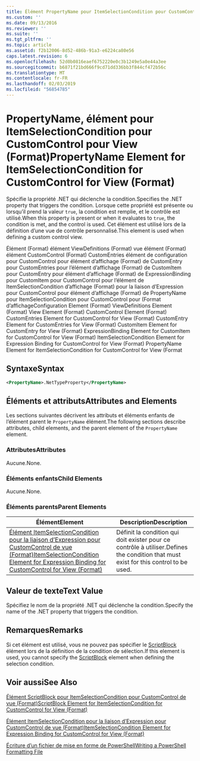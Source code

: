 ```yaml
---
title: Élément PropertyName pour ItemSelectionCondition pour CustomControl de vue (Format) | Microsoft Docs
ms.custom: ''
ms.date: 09/13/2016
ms.reviewer: ''
ms.suite: ''
ms.tgt_pltfrm: ''
ms.topic: article
ms.assetid: f2b12006-8d52-486b-91a3-e6224ca80e56
caps.latest.revision: 6
ms.openlocfilehash: 52d0b0816eaef6752220e0c3b1249e5a0e44a3ee
ms.sourcegitcommit: b6871f21bd666f9cd71dd336bb3f844cf472b56c
ms.translationtype: MT
ms.contentlocale: fr-FR
ms.lasthandoff: 02/03/2019
ms.locfileid: "56854785"
---
```

# <a name="propertyname-element-for-itemselectioncondition-for-customcontrol-for-view-format"></a><span data-ttu-id="5524b-102">PropertyName, élément pour ItemSelectionCondition pour CustomControl pour View (Format)</span><span class="sxs-lookup"><span data-stu-id="5524b-102">PropertyName Element for ItemSelectionCondition for CustomControl for View (Format)</span></span>

<span data-ttu-id="5524b-103">Spécifie la propriété .NET qui déclenche la condition.</span><span class="sxs-lookup"><span data-stu-id="5524b-103">Specifies the .NET property that triggers the condition.</span></span> <span data-ttu-id="5524b-104">Lorsque cette propriété est présente ou lorsqu’il prend la valeur `true`, la condition est remplie, et le contrôle est utilisé.</span><span class="sxs-lookup"><span data-stu-id="5524b-104">When this property is present or when it evaluates to `true`, the condition is met, and the control is used.</span></span> <span data-ttu-id="5524b-105">Cet élément est utilisé lors de la définition d’une vue de contrôle personnalisé.</span><span class="sxs-lookup"><span data-stu-id="5524b-105">This element is used when defining a custom control view.</span></span>

<span data-ttu-id="5524b-106">Élément (Format) élément ViewDefinitions (Format) vue élément (Format) élément CustomControl (Format) CustomEntries élément de configuration pour CustomControl pour élément d’affichage (Format) de CustomEntry pour CustomEntries pour l’élément d’affichage (Format) de CustomItem pour CustomEntry pour élément d’affichage (Format) de ExpressionBinding pour CustomItem pour CustomControl pour l’élément de ItemSelectionCondition d’affichage (Format) pour la liaison d’Expression pour CustomControl pour élément d’affichage (Format) de PropertyName pour ItemSelectionCondition pour CustomControl pour (Format d’affichage</span><span class="sxs-lookup"><span data-stu-id="5524b-106">Configuration Element (Format) ViewDefinitions Element (Format) View Element (Format) CustomControl Element (Format) CustomEntries Element for CustomControl for View (Format) CustomEntry Element for CustomEntries for View (Format) CustomItem Element for CustomEntry for View (Format) ExpressionBinding Element for CustomItem for CustomControl for View (Format) ItemSelectionCondition Element for Expression Binding for CustomControl for View (Format) PropertyName Element for ItemSelectionCondition for CustomControl for View (Format</span></span>

## <a name="syntax"></a><span data-ttu-id="5524b-107">Syntaxe</span><span class="sxs-lookup"><span data-stu-id="5524b-107">Syntax</span></span>

```xml
<PropertyName>.NetTypeProperty</PropertyName>
```

## <a name="attributes-and-elements"></a><span data-ttu-id="5524b-108">Éléments et attributs</span><span class="sxs-lookup"><span data-stu-id="5524b-108">Attributes and Elements</span></span>

<span data-ttu-id="5524b-109">Les sections suivantes décrivent les attributs et éléments enfants de l’élément parent le `PropertyName` élément.</span><span class="sxs-lookup"><span data-stu-id="5524b-109">The following sections describe attributes, child elements, and the parent element of the `PropertyName` element.</span></span>

### <a name="attributes"></a><span data-ttu-id="5524b-110">Attributes</span><span class="sxs-lookup"><span data-stu-id="5524b-110">Attributes</span></span>

<span data-ttu-id="5524b-111">Aucune.</span><span class="sxs-lookup"><span data-stu-id="5524b-111">None.</span></span>

### <a name="child-elements"></a><span data-ttu-id="5524b-112">Éléments enfants</span><span class="sxs-lookup"><span data-stu-id="5524b-112">Child Elements</span></span>

<span data-ttu-id="5524b-113">Aucune.</span><span class="sxs-lookup"><span data-stu-id="5524b-113">None.</span></span>

### <a name="parent-elements"></a><span data-ttu-id="5524b-114">Éléments parents</span><span class="sxs-lookup"><span data-stu-id="5524b-114">Parent Elements</span></span>

|<span data-ttu-id="5524b-115">Élément</span><span class="sxs-lookup"><span data-stu-id="5524b-115">Element</span></span>|<span data-ttu-id="5524b-116">Description</span><span class="sxs-lookup"><span data-stu-id="5524b-116">Description</span></span>|
|-------------|-----------------|
|[<span data-ttu-id="5524b-117">Élément ItemSelectionCondition pour la liaison d’Expression pour CustomControl de vue (Format)</span><span class="sxs-lookup"><span data-stu-id="5524b-117">ItemSelectionCondition Element for Expression Binding for CustomControl for View (Format)</span></span>](./itemselectioncondition-element-for-expressionbinding-for-customcontrol-format.md)|<span data-ttu-id="5524b-118">Définit la condition qui doit exister pour ce contrôle à utiliser.</span><span class="sxs-lookup"><span data-stu-id="5524b-118">Defines the condition that must exist for this control to be used.</span></span>|

## <a name="text-value"></a><span data-ttu-id="5524b-119">Valeur de texte</span><span class="sxs-lookup"><span data-stu-id="5524b-119">Text Value</span></span>

<span data-ttu-id="5524b-120">Spécifiez le nom de la propriété .NET qui déclenche la condition.</span><span class="sxs-lookup"><span data-stu-id="5524b-120">Specify the name of the .NET property that triggers the condition.</span></span>

## <a name="remarks"></a><span data-ttu-id="5524b-121">Remarques</span><span class="sxs-lookup"><span data-stu-id="5524b-121">Remarks</span></span>

<span data-ttu-id="5524b-122">Si cet élément est utilisé, vous ne pouvez pas spécifier le [ScriptBlock](./scriptblock-element-for-itemselectioncondition-for-customcontrol-for-view-format.md) élément lors de la définition de la condition de sélection.</span><span class="sxs-lookup"><span data-stu-id="5524b-122">If this element is used, you cannot specify the [ScriptBlock](./scriptblock-element-for-itemselectioncondition-for-customcontrol-for-view-format.md) element when defining the selection condition.</span></span>

## <a name="see-also"></a><span data-ttu-id="5524b-123">Voir aussi</span><span class="sxs-lookup"><span data-stu-id="5524b-123">See Also</span></span>

[<span data-ttu-id="5524b-124">Élément ScriptBlock pour ItemSelectionCondition pour CustomControl de vue (Format)</span><span class="sxs-lookup"><span data-stu-id="5524b-124">ScriptBlock Element for ItemSelectionCondition for CustomControl for View (Format)</span></span>](./scriptblock-element-for-itemselectioncondition-for-customcontrol-for-view-format.md)

[<span data-ttu-id="5524b-125">Élément ItemSelectionCondition pour la liaison d’Expression pour CustomControl de vue (Format)</span><span class="sxs-lookup"><span data-stu-id="5524b-125">ItemSelectionCondition Element for Expression Binding for CustomControl for View (Format)</span></span>](./itemselectioncondition-element-for-expressionbinding-for-customcontrol-format.md)

[<span data-ttu-id="5524b-126">Écriture d’un fichier de mise en forme de PowerShell</span><span class="sxs-lookup"><span data-stu-id="5524b-126">Writing a PowerShell Formatting File</span></span>](./writing-a-powershell-formatting-file.md)
